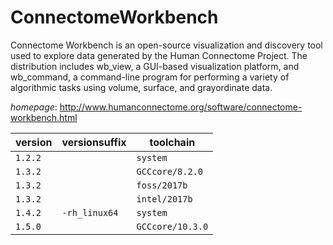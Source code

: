 # ConnectomeWorkbench

Connectome Workbench is an open-source  visualization and discovery tool used to explore data generated  by the Human Connectome Project. The distribution includes wb_view,  a GUI-based visualization platform, and wb_command, a command-line  program for performing a variety of algorithmic tasks using volume,  surface, and grayordinate data.

*homepage*: <http://www.humanconnectome.org/software/connectome-workbench.html>

version | versionsuffix | toolchain
--------|---------------|----------
``1.2.2`` |  | ``system``
``1.3.2`` |  | ``GCCcore/8.2.0``
``1.3.2`` |  | ``foss/2017b``
``1.3.2`` |  | ``intel/2017b``
``1.4.2`` | ``-rh_linux64`` | ``system``
``1.5.0`` |  | ``GCCcore/10.3.0``
